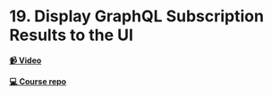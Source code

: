 # 19. Display GraphQL Subscription Results to the UI

**[📹 Video](https://egghead.io/lessons/react-display-graphql-subscription-results-to-the-ui?pl=build-a-github-issue-viewer-in-react-and-graphql-be5a)**

**[💻 Course repo](https://github.com/theianjones/egghead-graphql-subscriptions)**
